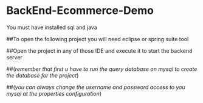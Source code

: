 # BackEnd-Ecommerce-Demo
You must have installed sql and java

##To open the following project you will need eclipse or spring suite tool

##Open the project in any of those IDE and execute it to start the backend server 

##(*remember that first u have to run the query database on mysql to create the database for the project*)

##(*you can always change the username and password access to you mysql at the properties configuration*)

